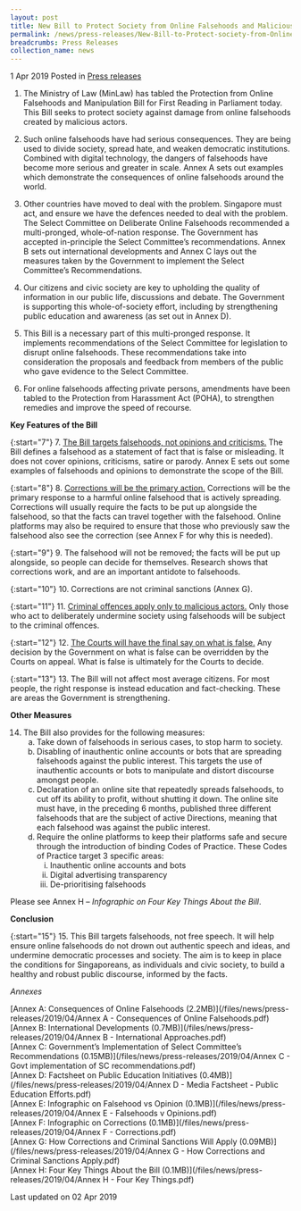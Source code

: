```yaml
---
layout: post
title: New Bill to Protect Society from Online Falsehoods and Malicious Actors
permalink: /news/press-releases/New-Bill-to-Protect-society-from-Online-Falsehoods-and-Malicious-Actors
breadcrumbs: Press Releases
collection_name: news
---
```


1 Apr 2019 Posted in [Press releases](/news/press-releases)

1. The Ministry of Law (MinLaw) has tabled the Protection from Online Falsehoods and Manipulation Bill for First Reading in Parliament today. This Bill seeks to protect society against damage from online falsehoods created by malicious actors.

2. Such online falsehoods have had serious consequences. They are being used to divide society, spread hate, and weaken democratic institutions. Combined with digital technology, the dangers of falsehoods have become more serious and greater in scale. Annex A sets out examples which demonstrate the consequences of online falsehoods around the world.

3. Other countries have moved to deal with the problem. Singapore must act, and ensure we have the defences needed to deal with the problem. The Select Committee on Deliberate Online Falsehoods recommended a multi-pronged, whole-of-nation response. The Government has accepted in-principle the Select Committee’s recommendations. Annex B sets out international developments and Annex C lays out the measures taken by the Government to implement the Select Committee’s Recommendations.

4. Our citizens and civic society are key to upholding the quality of information in our public life, discussions and debate. The Government is supporting this whole-of-society effort, including by strengthening public education and awareness (as set out in Annex D).

5. This Bill is a necessary part of this multi-pronged response. It implements recommendations of the Select Committee for legislation to disrupt online falsehoods. These recommendations take into consideration the proposals and feedback from members of the public who gave evidence to the Select Committee.

6. For online falsehoods affecting private persons, amendments have been tabled to the Protection from Harassment Act (POHA), to strengthen remedies and improve the speed of recourse.

**Key Features of the Bill**

{:start="7"}
7. <u>The Bill targets falsehoods, not opinions and criticisms.</u> The Bill defines a falsehood as a statement of fact that is false or misleading. It does not cover opinions, criticisms, satire or parody. Annex E sets out some examples of falsehoods and opinions to demonstrate the scope of the Bill.

{:start="8"}
8. <u>Corrections will be the primary action.</u> Corrections will be the primary response to a harmful online falsehood that is actively spreading. Corrections will usually require the facts to be put up alongside the falsehood, so that the facts can travel together with the falsehood. Online platforms may also be required to ensure that those who previously saw the falsehood also see the correction (see Annex F for why this is needed).

{:start="9"}
9. The falsehood will not be removed; the facts will be put up alongside, so people can decide for themselves. Research shows that corrections work, and are an important antidote to falsehoods.

{:start="10"}
10. Corrections are not criminal sanctions (Annex G).

{:start="11"}
11. <u>Criminal offences apply only to malicious actors.</u> Only those who act to deliberately undermine society using falsehoods will be subject to the criminal offences.

{:start="12"}
12. <u>The Courts will have the final say on what is false.</u> Any decision by the Government on what is false can be overridden by the Courts on appeal. What is false is ultimately for the Courts to decide.

{:start="13"}
13. The Bill will not affect most average citizens. For most people, the right response is instead education and fact-checking. These are areas the Government is strengthening.


**Other Measures**

<ol start="14">
<li>The Bill also provides for the following measures:

<ol style="list-style-type: lower-alpha">
<li>Take down of falsehoods in serious cases, to stop harm to society.</li>
<li>Disabling of inauthentic online accounts or bots that are spreading falsehoods against the public interest. This targets the use of inauthentic accounts or bots to manipulate and distort discourse amongst people.</li>
<li>Declaration of an online site that repeatedly spreads falsehoods, to cut off its ability to profit, without shutting it down. The online site must have, in the preceding 6 months, published three different falsehoods that are the subject of active Directions, meaning that each falsehood was against the public interest.</li>
<li>  Require the online platforms to keep their platforms safe and secure through the introduction of binding Codes of Practice. These Codes of Practice target 3 specific areas:
<ol style="list-style-type: lower-roman">
<li>Inauthentic online accounts and bots</li>
<li>Digital advertising transparency</li>
<li>De-prioritising falsehoods</li>
</ol>

</li>
</ol>

</li>
</ol>

Please see Annex H – *Infographic on Four Key Things About the Bill*.

**Conclusion**

{:start="15"}
15. This Bill targets falsehoods, not free speech. It will help ensure online falsehoods do not drown out authentic speech and ideas, and undermine democratic processes and society. The aim is to keep in place the conditions for Singaporeans, as individuals and civic society, to build a healthy and robust public discourse, informed by the facts.


*Annexes*  

[Annex A: Consequences of Online Falsehoods (2.2MB)](/files/news/press-releases/2019/04/Annex A - Consequences of Online Falsehoods.pdf)  
[Annex B: International Developments (0.7MB)](/files/news/press-releases/2019/04/Annex B - International Approaches.pdf)  
[Annex C: Government’s Implementation of Select Committee’s Recommendations (0.15MB)](/files/news/press-releases/2019/04/Annex C - Govt implementation of SC recommendations.pdf)  
[Annex D: Factsheet on Public Education Initiatives (0.4MB)](/files/news/press-releases/2019/04/Annex D - Media Factsheet - Public Education Efforts.pdf)  
[Annex E: Infographic on Falsehood vs Opinion (0.1MB)](/files/news/press-releases/2019/04/Annex E - Falsehoods v Opinions.pdf)  
[Annex F: Infographic on Corrections (0.1MB)](/files/news/press-releases/2019/04/Annex F - Corrections.pdf)  
[Annex G: How Corrections and Criminal Sanctions Will Apply (0.09MB)](/files/news/press-releases/2019/04/Annex G - How Corrections and Criminal Sanctions Apply.pdf)  
[Annex H: Four Key Things About the Bill (0.1MB)](/files/news/press-releases/2019/04/Annex H - Four Key Things.pdf)  

<p class="right-side-updated">Last updated on 02 Apr 2019</p>



